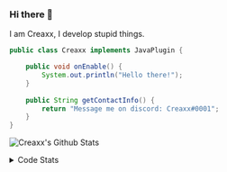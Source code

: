 ### Hi there 👋

I am Creaxx, I develop stupid things. 

```java
public class Creaxx implements JavaPlugin {

    public void onEnable() {
        System.out.println("Hello there!");
    }
    
    public String getContactInfo() {
        return "Message me on discord: Creaxx#0001";
    }
}
```

![Creaxx's Github Stats](https://github-readme-stats.vercel.app/api?username=CreaxxOG&show_icons=true&theme=dark&count_private=true)

<details>
  <summary>Code Stats</summary>

<!--START_SECTION:waka-->
![Code Time](http://img.shields.io/badge/Code%20Time-1%2C432%20hrs%2033%20mins-blue)

![Lines of code](https://img.shields.io/badge/From%20Hello%20World%20I%27ve%20Written-788.2%20thousand%20lines%20of%20code-blue)

**🐱 My GitHub Data** 

> 📦 104.4 kB Used in GitHub's Storage 
 > 
> 🏆 2,742 Contributions in the Year 2023
 > 
> 🚫 Not Opted to Hire
 > 
> 📜 4 Public Repositories 
 > 
> 🔑 3 Private Repositories 
 > 
**I'm a Night 🦉** 

```text
🌞 Morning                459 commits         ██░░░░░░░░░░░░░░░░░░░░░░░   07.04 % 
🌆 Daytime                2710 commits        ██████████░░░░░░░░░░░░░░░   41.56 % 
🌃 Evening                3196 commits        ████████████░░░░░░░░░░░░░   49.02 % 
🌙 Night                  155 commits         █░░░░░░░░░░░░░░░░░░░░░░░░   02.38 % 
```
📅 **I'm Most Productive on Saturday** 

```text
Monday                   807 commits         ███░░░░░░░░░░░░░░░░░░░░░░   12.38 % 
Tuesday                  905 commits         ███░░░░░░░░░░░░░░░░░░░░░░   13.88 % 
Wednesday                953 commits         ████░░░░░░░░░░░░░░░░░░░░░   14.62 % 
Thursday                 1026 commits        ████░░░░░░░░░░░░░░░░░░░░░   15.74 % 
Friday                   628 commits         ██░░░░░░░░░░░░░░░░░░░░░░░   09.63 % 
Saturday                 1101 commits        ████░░░░░░░░░░░░░░░░░░░░░   16.89 % 
Sunday                   1100 commits        ████░░░░░░░░░░░░░░░░░░░░░   16.87 % 
```


📊 **This Week I Spent My Time On** 

```text
💬 Programming Languages: 
Java                     8 hrs 23 mins       ███████████████████░░░░░░   76.32 % 
Kotlin                   1 hr 47 mins        ████░░░░░░░░░░░░░░░░░░░░░   16.25 % 
XML                      48 mins             ██░░░░░░░░░░░░░░░░░░░░░░░   07.37 % 
YAML                     0 secs              ░░░░░░░░░░░░░░░░░░░░░░░░░   00.03 % 
GitIgnore file           0 secs              ░░░░░░░░░░░░░░░░░░░░░░░░░   00.02 % 

🔥 Editors: 
IntelliJ                 10 hrs 59 mins      █████████████████████████   100.00 % 
```

**I Mostly Code in Java** 

```text
Java                     59 repos            ███████████████████░░░░░░   75.64 % 
Kotlin                   10 repos            ███░░░░░░░░░░░░░░░░░░░░░░   12.82 % 
TypeScript               4 repos             █░░░░░░░░░░░░░░░░░░░░░░░░   05.13 % 
CSS                      2 repos             █░░░░░░░░░░░░░░░░░░░░░░░░   02.56 % 
EJS                      1 repo              ░░░░░░░░░░░░░░░░░░░░░░░░░   01.28 % 
```




 Last Updated on 14/08/2023 01:12:49 UTC
<!--END_SECTION:waka-->
</details>
